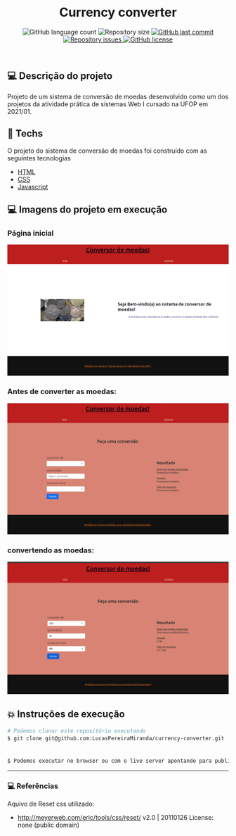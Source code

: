<h1 align="center">
  <br/>
  Currency converter
</h1>

<p align="center">
  <img alt="GitHub language count" src="https://img.shields.io/github/languages/count/LucasPereiraMiranda/currency-converter">

  <img alt="Repository size" src="https://img.shields.io/github/repo-size/LucasPereiraMiranda/currency-converter">
  
  <a href="https://github.com/LucasPereiraMiranda/currency-converter/commits/master">
    <img alt="GitHub last commit" src="https://img.shields.io/github/last-commit/LucasPereiraMiranda/currency-converter">
  </a>

  <a href="https://github.com/LucasPereiraMiranda/currency-converter/issues">
    <img alt="Repository issues" src="https://img.shields.io/github/issues/LucasPereiraMiranda/currency-converter">
  </a>

  <a href="https://github.com/LucasPereiraMiranda/currency-converter/issues">
    <img alt="GitHub license" src="https://img.shields.io/github/license/LucasPereiraMiranda/currency-converter">
  </a>
</p>

<br>

## 💻 Descrição do projeto

Projeto de um sistema de conversão de moedas desenvolvido como um dos projetos da atividade prática de sistemas Web I cursado na UFOP em 2021/01.

## 🚀 Techs

O projeto do sistema de conversão de moedas foi construído com as seguintes tecnologias

- [HTML](https://developer.mozilla.org/en-US/docs/Web/HTML)
- [CSS](https://developer.mozilla.org/en-US/docs/Web/CSS)
- [Javascript](https://developer.mozilla.org/en-US/docs/Web/JavaScript)

## 💻 Imagens do projeto em execução

### Página inicial

![alt text](.github/init.png)

### Antes de converter as moedas:

![alt text](.github/in-sequence.png)

### convertendo as moedas:

![alt text](.github/converted.png)

## :boom: Instruções de execução

```bash
# Podemos clonar este repositório executando
$ git clone git@github.com:LucasPereiraMiranda/currency-converter.git


$ Podemos executar no browser ou com o live server apontando para public/index.html

```

---

### 💻 Referências

Aquivo de Reset css utilizado:

- http://meyerweb.com/eric/tools/css/reset/
  v2.0 | 20110126
  License: none (public domain)
